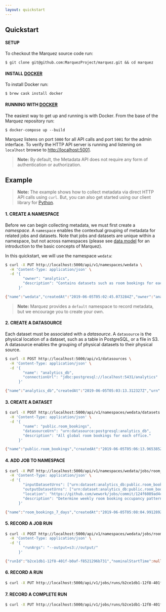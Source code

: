 ```yaml
---
layout: quickstart
---
```


## Quickstart

#### SETUP

To checkout the Marquez source code run:

```
$ git clone git@github.com:MarquezProject/marquez.git && cd marquez
```

#### INSTALL [DOCKER](https://github.com/MarquezProject/marquez/blob/master/Dockerfile)
To install Docker run:
```
$ brew cask install docker
```

#### RUNNING WITH [DOCKER](https://github.com/MarquezProject/marquez/blob/master/Dockerfile)

The easiest way to get up and running is with Docker. From the base of the Marquez repository run:

```
$ docker-compose up --build
```

Marquez listens on port `5000` for all API calls and port `5001` for the admin interface. To verify the HTTP API server is running and listening on `localhost` browse to [http://localhost:5001](http://localhost:5001).

> **Note:** By default, the Metadata API does not require any form of authentication or authorization.

## Example

> **Note:** The example shows how to collect metadata via direct HTTP API calls using `curl`. But, you can also get started using our client library for [Python](https://github.com/MarquezProject/marquez-python).

#### 1. CREATE A NAMESPACE

Before we can begin collecting metadata, we must first create a _namespace_. A `namespace` enables the contextual grouping of metadata for related jobs and datasets. Note that jobs and datasets are unique within a namespace, but not across namespaces (please see [data model](https://marquezproject.github.io/marquez/#data-model) for an introduction to the basic concepts of Marquez).

In this quickstart, we will use the namespace `wedata`:

```bash
$ curl -X PUT http://localhost:5000/api/v1/namespaces/wedata \
  -H 'Content-Type: application/json' \
  -d '{
        "owner": "analytics",
        "description": "Contains datasets such as room bookings for each office."
      }'

{"name":"wedata","createdAt":"2019-06-05T05:02:45.073284Z","owner":"analytics","description":"Contains datasets such as room bookings for each office."}
```

> **Note:** Marquez provides a `default` namespace to record metadata, but we encourage you to create your own.

#### 2. CREATE A DATASOURCE

Each dataset must be associated with a _datasource_. A `datasource` is the physical location of a dataset, such as a table in PostgreSQL, or a file in S3. A datasource enables the grouping of physical datasets to their physical source.

```bash
$ curl -X POST http://localhost:5000/api/v1/datasources \
  -H 'Content-Type: application/json' \
  -d '{
        "name": "analytics_db",
        "connectionUrl": "jdbc:postgresql://localhost:5431/analytics"
      }'  

{"name":"analytics_db","createdAt":"2019-06-05T05:03:13.312327Z","urn":"urn:datasource:postgresql:analytics_db","connectionUrl":"jdbc:postgresql://localhost:5431/analytics"}
```

#### 3. CREATE A DATASET

```bash
$ curl -X POST http://localhost:5000/api/v1/namespaces/wedata/datasets \
  -H 'Content-Type: application/json' \
  -d '{ 
        "name": "public.room_bookings",
        "datasourceUrn": "urn:datasource:postgresql:analytics_db",
        "description": "All global room bookings for each office."
      }'

{"name":"public.room_bookings","createdAt":"2019-06-05T05:06:13.965385Z","urn":"urn:dataset:analytics_db:public.room_bookings","datasourceUrn":"urn:datasource:postgresql:analytics_db","description":"All global room bookings for each office."}
```

#### 4. ADD JOB TO NAMESPACE

```bash
$ curl -X PUT http://localhost:5000/api/v1/namespaces/wedata/jobs/room_bookings_7_days \
  -H 'Content-Type: application/json' \
  -d '{
        "inputDatasetUrns": ["urn:dataset:analytics_db:public.room_bookings"],
        "outputDatasetUrns": ["urn:dataset:analytics_db:public.room_bookings_7_days"],
        "location": "https://github.com/wework/jobs/commit/124f6089ad4c5fcbb1d7b33cbb5d3a9521c5d32c",
        "description": "Determine weekly room booking occupancy patterns."
      }'

{"name":"room_bookings_7_days","createdAt":"2019-06-05T05:08:04.991289Z","updatedAt":"2019-06-05T05:08:04.991289Z","inputDatasetUrns":["urn:dataset:analytics_db:public.room_bookings"],"outputDatasetUrns":["urn:dataset:analytics_db:public.room_bookings_7_days"],"location":"https://github.com/wework/jobs/commit/124f6089ad4c5fcbb1d7b33cbb5d3a9521c5d32c","description":"Determine weekly room booking occupancy patterns."}
```

#### 5. RECORD A JOB RUN

```bash
$ curl -X POST http://localhost:5000/api/v1/namespaces/wedata/jobs/room_bookings_7_days/runs \
  -H 'Content-Type: application/json' \
  -d '{
        "runArgs": "--output=s3://output/"
      }'

{"runId":"b2ce1db1-12f8-401f-b0af-f8521296b731","nominalStartTime":null,"nominalEndTime":null,"runArgs":"--output=s3://output/","runState":"NEW"}
```

#### 6. RECORD A RUN

```bash
$ curl -X PUT http://localhost:5000/api/v1/jobs/runs/b2ce1db1-12f8-401f-b0af-f8521296b731/run
```

#### 7. RECORD A COMPLETE RUN

```bash
$ curl -X PUT http://localhost:5000/api/v1/jobs/runs/b2ce1db1-12f8-401f-b0af-f8521296b731/complete
```
